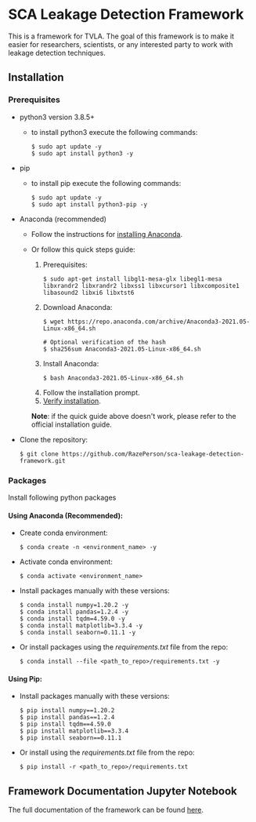 # SCA Leakage Detection Framework[](#SCA-Leakage-Detection-Framework)

This is a framework for TVLA. The goal of this framework is to make it easier for researchers, scientists, or any interested party to work with leakage detection techniques.

## Installation[](#Installation)

### Prerequisites

- python3 version 3.8.5+
    - to install python3 execute the following commands:
        ```shell
        $ sudo apt update -y
        $ sudo apt install python3 -y
        ```
- pip
    - to install pip execute the following commands:
        ```shell
        $ sudo apt update -y
        $ sudo apt install python3-pip -y
        ```
- Anaconda (recommended)
    - Follow the instructions for [installing Anaconda](https://docs.anaconda.com/anaconda/install/).


    - Or follow this quick steps guide: 
        1. Prerequisites:
            ```shell
            $ sudo apt-get install libgl1-mesa-glx libegl1-mesa libxrandr2 libxrandr2 libxss1 libxcursor1 libxcomposite1 libasound2 libxi6 libxtst6
            ```
        2. Download Anaconda:
            ```shell
            $ wget https://repo.anaconda.com/archive/Anaconda3-2021.05-Linux-x86_64.sh
            
            # Optional verification of the hash
            $ sha256sum Anaconda3-2021.05-Linux-x86_64.sh
            ```
        3. Install Anaconda:
            ```shell
            $ bash Anaconda3-2021.05-Linux-x86_64.sh
            ```
        4. Follow the installation prompt.
        5. [Verify installation](https://docs.anaconda.com/anaconda/install/verify-install/).
        
        **Note**: if the quick guide above doesn't work, please refer to the official installation guide.

- Clone the repository:
    ```shell
    $ git clone https://github.com/RazePerson/sca-leakage-detection-framework.git
    ```


### Packages
Install following python packages
    
#### **Using Anaconda (Recommended)**:    

- Create conda environment:
    ```shell
    $ conda create -n <environment_name> -y
    ```
- Activate conda environment:
    ```shell
    $ conda activate <environment_name>
    ```
- Install packages manually with these versions:
    ```shell
    $ conda install numpy=1.20.2 -y
    $ conda install pandas=1.2.4 -y
    $ conda install tqdm=4.59.0 -y
    $ conda install matplotlib=3.3.4 -y
    $ conda install seaborn=0.11.1 -y
    ```
- Or install packages using the *requirements.txt* file from the repo:
    ```shell
    $ conda install --file <path_to_repo>/requirements.txt -y
    ```

#### **Using Pip**:
- Install packages manually with these versions:
    ```shell
    $ pip install numpy==1.20.2
    $ pip install pandas==1.2.4
    $ pip install tqdm==4.59.0
    $ pip install matplotlib==3.3.4
    $ pip install seaborn==0.11.1
    ```

- Or install using the *requirements.txt* file from the repo:
    ```shell
    $ pip install -r <path_to_repo>/requirements.txt
    ```



## Framework Documentation Jupyter Notebook[](#Framework-Documentation-Jupyter-Notebook)

The full documentation of the framework can be found [here](https://github.com/RazePerson/sca-leakage-detection-framework/blob/master/sca-leakage-detection-framework/main-app.ipynb).